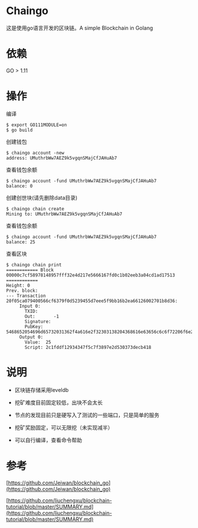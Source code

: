 # Chaingo

这是使用go语言开发的区块链。A simple Blockchain in Golang
# 依赖

GO > 1.11

# 操作
编译
```
$ export GO111MODULE=on
$ go build
```
创建钱包
```
$ chaingo account -new
address: UMuthrbWw7AEZ9k5vgqnSMajCfJAHuAb7
```
查看钱包余额
```
$ chaingo account -fund UMuthrbWw7AEZ9k5vgqnSMajCfJAHuAb7
balance: 0
```
创建创世块(请先删除data目录)
```
$ chaingo chain create
Mining to: UMuthrbWw7AEZ9k5vgqnSMajCfJAHuAb7
```
查看钱包余额
```
$ chaingo account -fund UMuthrbWw7AEZ9k5vgqnSMajCfJAHuAb7
balance: 25
```
查看区块
```
$ chaingo chain print
============ Block 00000c7cf58978148957fff32e4d217e5666167fd0c1b02eeb3a04cd1ad17513 ============
Height: 0
Prev. block:
--- Transaction 20f05ca079400566cf6379f0d5239455d7eee5f9bb16b2ea66126002701b8d36:
     Input 0:
       TXID:
       Out:       -1
       Signature:
       PubKey:    5468652054696d65732031362f4a616e2f32303138204368616e63656c6c6f72206f6e206272696e6b206f66207365636f6e64206261696c6f757420666f7220776f726c64
     Output 0:
       Value:  25
       Script: 2c1fddf12934347f5c7f3897e2d530373decb418
```
# 说明

- 区块链存储采用leveldb

- 挖矿难度目前固定较低，出块不会太长

- 节点的发现目前只是硬写入了测试的一些端口，只是简单的服务

- 挖矿奖励固定，可以无限挖（未实现减半）

- 可以自行编译，查看命令帮助

# 参考
[https://github.com/Jeiwan/blockchain_go](https://github.com/Jeiwan/blockchain_go)

[https://github.com/liuchengxu/blockchain-tutorial/blob/master/SUMMARY.md](https://github.com/liuchengxu/blockchain-tutorial/blob/master/SUMMARY.md)